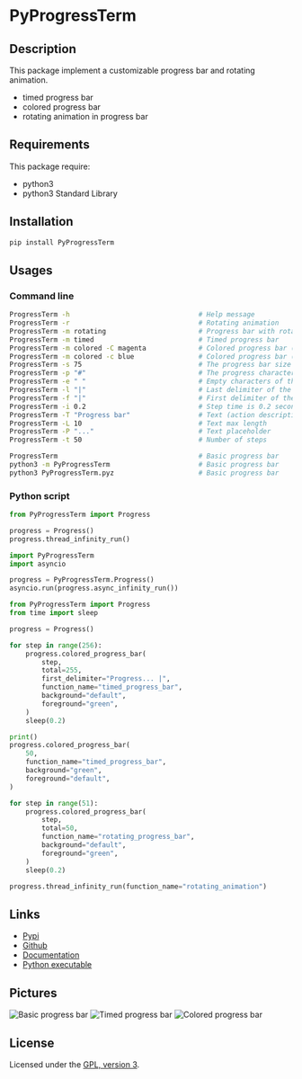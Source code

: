 # PyProgressTerm

## Description

This package implement a customizable progress bar and rotating animation.
 - timed progress bar
 - colored progress bar
 - rotating animation in progress bar

## Requirements
This package require:
 - python3
 - python3 Standard Library

## Installation
```bash
pip install PyProgressTerm
```

## Usages

### Command line
```bash
ProgressTerm -h                                # Help message
ProgressTerm -r                                # Rotating animation
ProgressTerm -m rotating                       # Progress bar with rotating animation
ProgressTerm -m timed                          # Timed progress bar
ProgressTerm -m colored -C magenta             # Colored progress bar (background magenta)
ProgressTerm -m colored -c blue                # Colored progress bar (foreground blue)
ProgressTerm -s 75                             # The progress bar size is 75 characters
ProgressTerm -p "#"                            # The progress characters of the progress bar
ProgressTerm -e " "                            # Empty characters of the progress bar
ProgressTerm -l "|"                            # Last delimiter of the progress bar
ProgressTerm -f "|"                            # First delimiter of the progress bar
ProgressTerm -i 0.2                            # Step time is 0.2 seconds
ProgressTerm -T "Progress bar"                 # Text (action description)
ProgressTerm -L 10                             # Text max length
ProgressTerm -P "..."                          # Text placeholder
ProgressTerm -t 50                             # Number of steps

ProgressTerm                                   # Basic progress bar
python3 -m PyProgressTerm                      # Basic progress bar
python3 PyProgressTerm.pyz                     # Basic progress bar
```

### Python script

```python
from PyProgressTerm import Progress

progress = Progress()
progress.thread_infinity_run()
```

```python
import PyProgressTerm
import asyncio

progress = PyProgressTerm.Progress()
asyncio.run(progress.async_infinity_run())
```

```python
from PyProgressTerm import Progress
from time import sleep

progress = Progress()

for step in range(256):
    progress.colored_progress_bar(
        step, 
        total=255, 
        first_delimiter="Progress... |", 
        function_name="timed_progress_bar", 
        background="default", 
        foreground="green",
    )
    sleep(0.2)

print()
progress.colored_progress_bar(
    50, 
    function_name="timed_progress_bar", 
    background="green", 
    foreground="default",
)

for step in range(51):
    progress.colored_progress_bar(
        step, 
        total=50, 
        function_name="rotating_progress_bar", 
        background="default", 
        foreground="green",
    )
    sleep(0.2)

progress.thread_infinity_run(function_name="rotating_animation")
```

## Links
 - [Pypi](https://pypi.org/project/PyProgressTerm)
 - [Github](https://github.com/mauricelambert/PyProgressTerm)
 - [Documentation](https://mauricelambert.github.io/info/python/code/PyProgressTerm.html)
 - [Python executable](https://mauricelambert.github.io/info/python/code/PyProgressTerm.pyz)

## Pictures

![Basic progress bar](https://mauricelambert.github.io/info/python/code/ProgressBar.PNG "Basic progress bar")
![Timed progress bar](https://mauricelambert.github.io/info/python/code/ProgressBarTimed.PNG "Timed progress bar")
![Colored progress bar](https://mauricelambert.github.io/info/python/code/ProgressBarColored.PNG "Colored progress bar")

## License
Licensed under the [GPL, version 3](https://www.gnu.org/licenses/).
